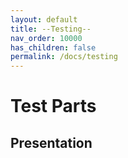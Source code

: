 ```yaml
---
layout: default
title: --Testing--
nav_order: 10000
has_children: false
permalink: /docs/testing
---
```


# Test Parts

## Presentation
